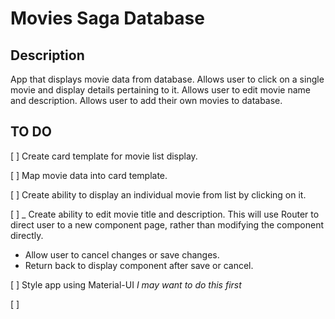 # Movies Saga Database

## Description

App that displays movie data from database. Allows user to click on a single movie and display details pertaining to it. Allows user to edit movie name and description. Allows user to add their own movies to database.

## TO DO

[ ] Create card template for movie list display.

[ ] Map movie data into card template.

[ ] Create ability to display an individual movie from list by clicking on it.

[ ] \_ Create ability to edit movie title and description. This will use Router to direct user to a new component page, rather than modifying the component directly.

- Allow user to cancel changes or save changes.
- Return back to display component after save or cancel.

[ ] Style app using Material-UI _I may want to do this first_

[ ]
